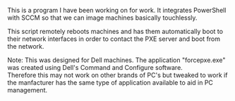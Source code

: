 This is a program I have been working on for work.  It integrates PowerShell with SCCM so that we can image machines basically 
touchlessly. 

This script remotely reboots machines and has them automatically boot to their network interfaces in order to contact the PXE server and 
boot from the network.  

Note:  This was designed for Dell machines.  The application "forcepxe.exe" was created using Dell's Command and Configure software.  
       Therefore this may not work on other brands of PC's but tweaked to work if the manfacturer has the same type of application
       available to aid in PC management.
